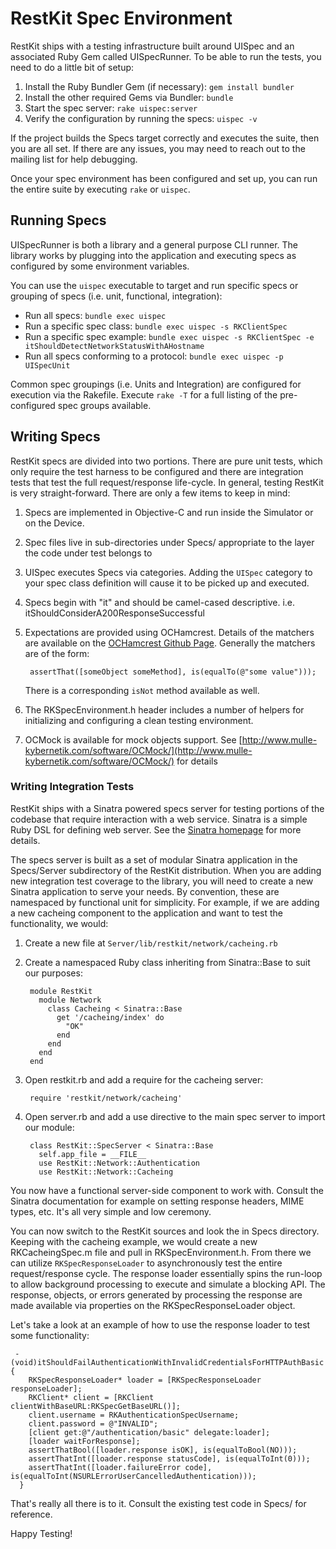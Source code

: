 RestKit Spec Environment
========================

RestKit ships with a testing infrastructure built around UISpec and
an associated Ruby Gem called UISpecRunner. To be able to run the
tests, you need to do a little bit of setup:

1. Install the Ruby Bundler Gem (if necessary): `gem install bundler`
1. Install the other required Gems via Bundler: `bundle`
1. Start the spec server: `rake uispec:server`
1. Verify the configuration by running the specs: `uispec -v`

If the project builds the Specs target correctly and executes the suite, then
you are all set. If there are any issues, you may need to reach out to the mailing
list for help debugging.

Once your spec environment has been configured and set up, you can run the entire suite
by executing `rake` or `uispec`.

Running Specs
-------------

UISpecRunner is both a library and a general purpose CLI runner. The library works
by plugging into the application and executing specs as configured by some environment
variables.

You can use the `uispec` executable to target and run specific specs or grouping of specs
(i.e. unit, functional, integration):

* Run all specs: `bundle exec uispec`
* Run a specific spec class: `bundle exec uispec -s RKClientSpec`
* Run a specific spec example: `bundle exec uispec -s RKClientSpec -e itShouldDetectNetworkStatusWithAHostname`
* Run all specs conforming to a protocol: `bundle exec uispec -p UISpecUnit`

Common spec groupings (i.e. Units and Integration) are configured for execution via the Rakefile. Execute
`rake -T` for a full listing of the pre-configured spec groups available.

Writing Specs
-------------

RestKit specs are divided into two portions. There are pure unit tests, which only require the test harness to be
configured and there are integration tests that test the full request/response life-cycle. In general, testing RestKit is very straight-forward. There are only a few items to keep in mind:

1. Specs are implemented in Objective-C and run inside the Simulator or on the Device.
1. Spec files live in sub-directories under Specs/ appropriate to the layer the code under test belongs to
1. UISpec executes Specs via categories. Adding the `UISpec` category to your spec class definition will cause it to be picked up and executed.
1. Specs begin with "it" and should be camel-cased descriptive. i.e. itShouldConsiderA200ResponseSuccessful
1. Expectations are provided using OCHamcrest. Details of the matchers are available on the [OCHamcrest Github Page](http://jonreid.github.com/OCHamcrest/). Generally the matchers are of the form:

        assertThat([someObject someMethod], is(equalTo(@"some value")));
    There is a corresponding `isNot` method available as well.
1. The RKSpecEnvironment.h header includes a number of helpers for initializing and configuring a clean testing environment.
1. OCMock is available for mock objects support. See [http://www.mulle-kybernetik.com/software/OCMock/](http://www.mulle-kybernetik.com/software/OCMock/) for details

### Writing Integration Tests

RestKit ships with a Sinatra powered specs server for testing portions of the codebase that require interaction
with a web service. Sinatra is a simple Ruby DSL for defining web server. See the [Sinatra homepage](http://www.sinatrarb.com/) for more details.

The specs server is built as a set of modular Sinatra application in the Specs/Server subdirectory of the RestKit
distribution. When you are adding new integration test coverage to the library, you will need to create a new Sinatra application
to serve your needs. By convention, these are namespaced by functional unit for simplicity. For example, if we are adding a new
cacheing component to the application and want to test the functionality, we would:

1. Create a new file at `Server/lib/restkit/network/cacheing.rb`
1. Create a namespaced Ruby class inheriting from Sinatra::Base to suit our purposes:

        module RestKit
          module Network
            class Cacheing < Sinatra::Base
              get '/cacheing/index' do
                "OK"
              end
            end
          end
        end
1. Open restkit.rb and add a require for the cacheing server:

        require 'restkit/network/cacheing'
1. Open server.rb and add a use directive to the main spec server to import our module:

        class RestKit::SpecServer < Sinatra::Base
          self.app_file = __FILE__
          use RestKit::Network::Authentication
          use RestKit::Network::Cacheing

You now have a functional server-side component to work with. Consult the Sinatra documentation for example on setting
response headers, MIME types, etc. It's all very simple and low ceremony.

You can now switch to the RestKit sources and look the in Specs directory. Keeping with the cacheing example, we would create a new RKCacheingSpec.m file and pull in RKSpecEnvironment.h. From there we can utilize `RKSpecResponseLoader` to asynchronously test
the entire request/response cycle. The response loader essentially spins the run-loop to allow background processing to execute and
simulate a blocking API. The response, objects, or errors generated by processing the response are made available via properties
on the RKSpecResponseLoader object.

Let's take a look at an example of how to use the response loader to test some functionality:

     - (void)itShouldFailAuthenticationWithInvalidCredentialsForHTTPAuthBasic {
        RKSpecResponseLoader* loader = [RKSpecResponseLoader responseLoader];
        RKClient* client = [RKClient clientWithBaseURL:RKSpecGetBaseURL()];
        client.username = RKAuthenticationSpecUsername;
        client.password = @"INVALID";
        [client get:@"/authentication/basic" delegate:loader];
        [loader waitForResponse];
        assertThatBool([loader.response isOK], is(equalToBool(NO)));
        assertThatInt([loader.response statusCode], is(equalToInt(0)));
        assertThatInt([loader.failureError code], is(equalToInt(NSURLErrorUserCancelledAuthentication)));
      }

That's really all there is to it. Consult the existing test code in Specs/ for reference. 

Happy Testing!
